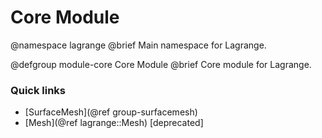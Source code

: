 Core Module
============

@namespace lagrange
@brief Main namespace for Lagrange.

@defgroup module-core Core Module
@brief Core module for Lagrange.

### Quick links

- [SurfaceMesh](@ref group-surfacemesh)
- [Mesh](@ref lagrange::Mesh) [deprecated]
